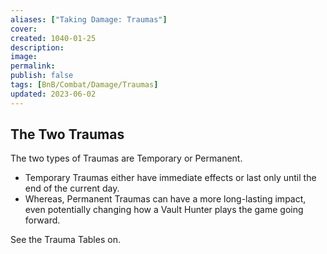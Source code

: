 ```yaml
---
aliases: ["Taking Damage: Traumas"]
cover: 
created: 1040-01-25
description: 
image: 
permalink: 
publish: false
tags: [BnB/Combat/Damage/Traumas]
updated: 2023-06-02
---
```


## The Two Traumas

The two types of Traumas are Temporary or Permanent. 
- Temporary Traumas either have immediate effects or last only until the end of the current day. 
- Whereas, Permanent Traumas can have a more long-lasting impact, even potentially changing how a Vault Hunter plays the game going forward. 

See the Trauma Tables on.
